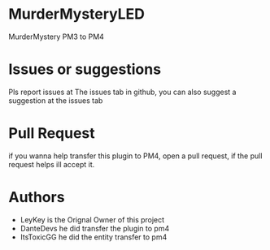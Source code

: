 # MurderMysteryLED
MurderMystery PM3 to PM4
# Issues or suggestions
Pls report issues at The issues tab in github, you can also suggest a suggestion at the issues tab
# Pull Request
if you wanna help transfer this plugin to PM4, open a pull request, if the pull request helps ill accept it.
# Authors
- LeyKey is the Orignal Owner of this project
- DanteDevs he did transfer the plugin to pm4
- ItsToxicGG he did the entity transfer to pm4
